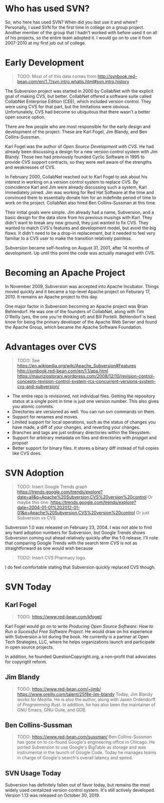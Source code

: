 # Who has used SVN?
So, who here has used SVN? When did you last use it and where? Personally, I used SVN for the first time in college on a group project. Another member of the group that I hadn't worked with before used it on all of his projects, so the entire team adopted it. I would go on to use it from 2007-2010 at my first job out of college.

# Early Development
> TODO: Most of of this data comes from http://svnbook.red-bean.com/en/1.7/svn.intro.whatis.html#svn.intro.history

The Subversion project was started in 2000 by CollabNet with the explicit goal of making CVS, but better. CollabNet offered a software suite called CollabNet Enterprise Edition (CEE), which included version control. They were using CVS for that part, but the limitations were obvious. Unfortunately, CVS had become so ubiquitous that there wasn't a better open source option.

There are few people who are most responsible for the early design and development of the project. These are Karl Fogel, Jim Blandy, and Ben Collins-Sussman.

Karl Fogel was the author of _Open Source Development with CVS_. He had already been discussing a design for a new version control system with Jim Blandy. Those two had previously founded Cyclic Software in 1995 to provide CVS support contracts, so they were well aware of the strengths and weaknesses of CVS.

In February 2000, CollabNet reached out to Karl Fogel to ask about his interest in working on a version control system to replace CVS. By coincidence Karl and Jim were already discussing such a system, Karl immediately joined. Jim was working for Red Hat Software at the time and convinced them to essentially donate him for an indefinite period of time to work on the project. CollabNet also hired Ben Collins-Sussman at this time.

Their initial goals were simple. Jim already had a name, Subversion, and a basic design for the data store from his previous musings with Karl. They didn't want to break any new ground, they just wanted to fix CVS. They wanted to match CVS's features and development model, but avoid the big flaws. It didn't need to be a drop-in replacement, but it needed to feel very familiar to a CVS user to make the transition relatively painless.

Subversion became self-hosting on August 31, 2001, after 14 months of development. Up until this point the code was actually managed with CVS.

# Becoming an Apache Project
In November 2009, Subversion was accepted into Apache Incubator. Things moved quickly and it became a top-level Apache project on Feburary 17, 2010. It remains an Apache project to this day.

One major factor in Subversion becoming an Apache project was Brian Behlendorf. He was one of the founders of CollabNet, along with Tim O'Reilly (yes, the one you're thinking of) and Bill Portelli. Behlendorf is best know for being the primary developer of the Apache Web Server and found the Apache Group, which became the Apache Software Foundation.

# Advantages over CVS
> TODO: See https://en.wikipedia.org/wiki/Apache_Subversion#Features
> http://svnbook.red-bean.com/en/1.1/apa.html
> https://mauriziostorani.wordpress.com/2008/12/10/revision-control-concepts-revision-control-system-rcs-concurrent-versions-system-cvs-and-subversion/

* The entire repo is revisioned, not individual files. Getting the repository status at a single point in time is just one version number. This also gives you atomic commits.
* Directories are versioned as well. You can run svn commands on them.
* Support for renames and moves.
* Limited support for local operations, such as the status of changes you have made, a diff of your changes, and reverting your changes.
* Branches and tags are just ordinary directories within the filesystem.
* Support for arbitrary metadata on files and directories with _propget_ and _propset_
* Better support for binary files. It stores a binary diff instead of full copies like CVS does.

# SVN Adoption
> TODO: Insert Google Trends graph https://trends.google.com/trends/explore?date=all&q=Apache%20Subversion,CVS%20version%20control
> Or maybe this one: https://trends.google.com/trends/explore?date=2004-01-01%202012-01-01&q=Apache%20Subversion,CVS%20version%20control
> Or just Subversion vs CVS

Subversion 1.0 was released on February 23, 2004. I was not able to find any hard adoption numbers for Subversion, but Google Trends shows Subversion coming out ahead relatively quickly after the 1.0 release. I'll note that comparing Google Trends with the search term _CVS_ is not as straightforward as one would wish because

> TODO: Insert CVS Pharmacy logo.

I do feel comfortable stating that Subversion quickly replaced CVS though. 

# SVN Today

## Karl Fogel
> TODO: https://www.red-bean.com/kfogel/

Karl Fogel would go on to write _Producing Open Source Software: How to Run a Sucessful Free Software Project_. He would draw on his experience with Subversion a lot during the book. He currently is a partner at Open Tech Strategies, LLC, where he helps organizations launch and participate in open source projects.

In addition, he founded QuestionCopyright.org, a non-profit that advocates for copyright reform.

## Jim Blandy
> TODO: https://www.red-bean.com/~jimb/
> https://www.oreilly.com/talent/25f8e-jim-blandy
Today, Jim Blandy works for Mozilla. He is also the author, along with Jasen Ordendorff of _Programming Rust_. In addition, he has also been the maintainer of GNU Emacs, GNU Guile, and GDB.

## Ben Collins-Sussman
> TODO: https://www.red-bean.com/sussman/
Ben Collins-Sussman has gone on to co-found Google's engineering office in Chicago. He ported Subversion to use Google's BigTable as storage and was instrumental in the launch of Google Code. Today he manages teams in charge of Google's search's overall latency and speed.

## SVN Usage Today
Subversion has definitely fallen out of favor today, but remains the most widely used centalized version control system. It's still actively developed. Version 1.13 was released on October 30, 2019.